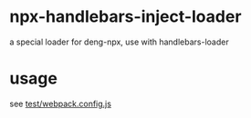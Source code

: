 # npx-handlebars-inject-loader
a special loader for deng-npx, use with handlebars-loader

# usage

see [test/webpack.config.js](https://github.com/dnxbf321/npx-handlebars-inject-loader/blob/master/test/webpack.config.js)
